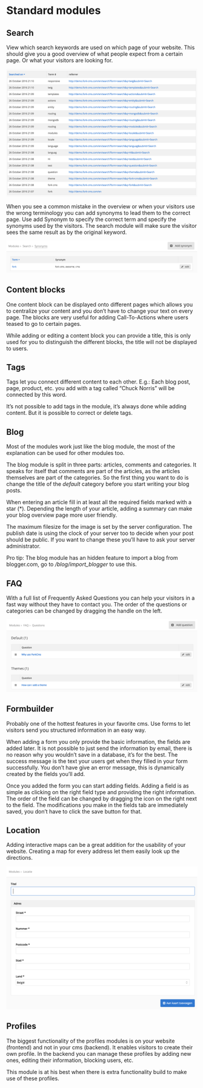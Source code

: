 # Standard modules

## Search

View which search keywords are used on which page of your website. This should give you a good overview of what people expect from a certain page. Or what your visitors are looking for.

![Search statistics](./assets/modules_search_statistics.png)

When you see a common mistake in the overview or when your visitors use the wrong terminology you can add synonyms to lead them to the correct page. Use add Synonym to specify the correct term and specify the synonyms used by the visitors. The search module will make sure the visitor sees the same result as by the original keyword.

![Search synonyms](./assets/modules_search_synonyms.png)

## Content blocks

One content block can be displayed onto different pages which allows you to centralize your content and you don’t have to change your text on every page. The blocks are very useful for adding Call-To-Actions where users teased to go to certain pages.

While adding or editing a content block you can provide a title, this is only used for you to distinguish the different blocks, the title will not be displayed to users.

## Tags

Tags let you connect different content to each other. E.g.: Each blog post, page, product, etc. you add with a tag called “Chuck Norris” will be connected by this word.

It’s not possible to add tags in the module, it’s always done while adding content. But it is possible to correct or delete tags.

## Blog

Most of the modules work just like the blog module, the most of the explanation can be used for other modules too.

The blog module is split in three parts: articles, comments and categories. It speaks for itself that comments are part of the articles, as the articles themselves are part of the categories. So the first thing you want to do is change the title of the *default* category before you start writing your blog posts.

When entering an article fill in at least all the required fields marked with a star (*). Depending the length of your article, adding a summary can make your blog overview page more user friendly.

The maximum filesize for the image is set by the server configuration. The publish date is using the clock of your server too to decide when your post should be public. If you want to change these you’ll have to ask your server administrator.

Pro tip: The blog module has an hidden feature to import a blog from blogger.com, go to */blog/import_blogger* to use this.

## FAQ

With a full list of Frequently Asked Questions you can help your visitors in a fast way without they have to contact you. The order of the questions or categories can be changed by dragging the handle on the left.

![Reorder question](./assets/modules_faq_reorder.png)

## Formbuilder

Probably one of the hottest features in your favorite cms. Use forms to let visitors send you structured information in an easy way.

When adding a form you only provide the basic information, the fields are added later. It is not possible to just send the information by email, there is no reason why you wouldn’t save in a database, it’s for the best. The success message is the text your users get when they filled in your form successfully. You don’t have give an error message, this is dynamically created by the fields you’ll add.

Once you added the form you can start adding fields. Adding a field is as simple as clicking on the right field type and providing the right information. The order of the field can be changed by dragging the icon on the right next to the field. The modifications you make in the fields tab are immediately saved, you don’t have to click the save button for that.

## Location

Adding interactive maps can be a great addition for the usability of your website. Creating a map for every address let them easily look up the directions.

![Location](./assets/modules_location_add.png)

## Profiles

The biggest functionality of the profiles modules is on your website (frontend) and not in your cms (backend). It enables visitors to create their own profile. In the backend you can manage these profiles by adding new ones, editing their information, blocking users, etc.

This module is at his best when there is extra functionality build to make use of these profiles.

